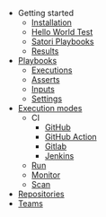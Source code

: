 * Getting started
  * [Installation](/getting-started/install.md)
  * [Hello World Test](/getting-started/hello_world.md)
  * [Satori Playbooks](/getting-started/playbooks.md)
  * [Results](/getting-started/execution-data.md)
* [Playbooks](/playbooks/language.md)
  * [Executions](/playbooks/execution.md)
  * [Asserts](/playbooks/asserts.md)
  * [Inputs](/playbooks/inputs.md)
  * [Settings](/playbooks/settings.md)
* [Execution modes](/modes/modes.md)
  * CI
    * [GitHub](/modes/ci/github.md)
    * [GitHub Action](/modes/ci/action.md)
    * [Gitlab](/modes/ci/gitlab.md)
    * [Jenkins](/modes/ci/jenkins.md)
  * [Run](/modes/run.md)
  * [Monitor](/modes/monitor.md)
  * [Scan](/modes/scan.md)
* [Repositories](/repo.md)
* [Teams](/teams.md)
